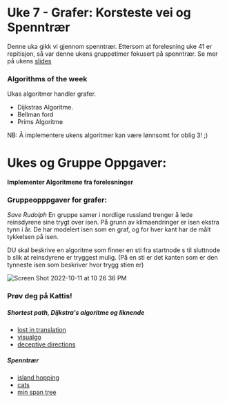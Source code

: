 # Uke 7 - Grafer: Korsteste vei og Spenntrær

Denne uka gikk vi gjennom spenntrær. Ettersom at forelesning uke 41 er repitisjon, så var denne ukens gruppetimer fokusert på spenntrær. Se mer på ukens [slides](https://github.com/amaduswaray/IN2010-Gruppe-5/blob/main/Uke%2006/IN2010%20Uke%206.pdf)

### Algorithms of the week
Ukas algoritmer handler grafer.
* Dijkstras Algoritme.
* Bellman ford
* Prims Algoritme


NB: Å implementere ukens algoritmer kan være lønnsomt for oblig 3! ;)


# Ukes og Gruppe Oppgaver:

**Implementer Algoritmene fra forelesninger**

### Gruppeopppgaver for grafer:

*Save Rudolph*
En gruppe samer i nordlige russland trenger å lede reinsdyrene sine trygt over isen. På grunn av klimaendringer er isen ekstra tynn i år.
De har modelert isen som en graf, og for hver kant har de målt tykkelsen på isen.

DU skal beskrive en algoritme som finner en sti fra startnode s til sluttnode b slik at reinsdyrene er tryggest mulig. (På en sti er det kanten som er den tynneste isen som beskriver hvor trygg stien er)


![Screen Shot 2022-10-11 at 10 26 36 PM](https://user-images.githubusercontent.com/86655546/195575174-6c511e3b-1c9a-4330-90c2-89252a8278cb.png)


### Prøv deg på Kattis!

##### Shortest path, Dijkstra's algoritme og liknende
* [lost in translation](https://open.kattis.com/problems/lost)
* [visualgo](https://open.kattis.com/problems/visualgo)
* [deceptive directions](https://open.kattis.com/problems/deceptivedirections)

##### Spenntrær
* [island hopping](https://open.kattis.com/problems/islandhopping)
* [cats](https://open.kattis.com/problems/cats)
* [min span tree](https://open.kattis.com/problems/minspantree)
